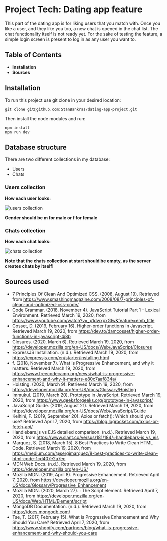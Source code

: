 # Project Tech: Dating app feature
This part of the dating app is for liking users that you match with. Once you like a user, and they like you too, a new chat is opened in the chat list. The chat functionality itself is not ready yet.
For the sake of testing the feature, a simple login screen is present to log in as any user you want to.

## Table of Contents
* **Installation**
* **Sources**

## Installation
To run this project use git clone in your desired location:
```
git clone git@github.com:StanBankras/dating-app-project.git
```

Then install the node modules and run:
```
npm install
npm run dev
```

## Database structure
There are two different collections in my database:
* Users
* Chats

### Users collection
**How each user looks:**

![users collection](https://i.imgur.com/PqJqwML.png)

__Gender should be m for male or f for female__

### Chats collection
**How each chat looks:**

![chats collection](https://i.imgur.com/gmYbzxV.png)

__Note that the chats collection at start should be empty, as the server creates chats by itself!__


## Sources used
* 7 Principles Of Clean And Optimized CSS. (2008, August 19). Retrieved from https://www.smashingmagazine.com/2008/08/7-principles-of-clean-and-optimized-css-code/
* Code Grammar. (2018, November 4). JavaScript Tutorial Part 1 - Lexical Environment. Retrieved March 19, 2020, from https://www.youtube.com/watch?v=_p1dwxpxGIw&feature=emb_title
* Cosset, D. (2019, February 16). Higher-order functions in Javascript. Retrieved March 19, 2020, from https://dev.to/damcosset/higher-order-functions-in-javascript-4j8b
* Closures. (2020, March 6). Retrieved March 19, 2020, from https://developer.mozilla.org/en-US/docs/Web/JavaScript/Closures
* ExpressJS Installation. (n.d.). Retrieved March 19, 2020, from https://expressjs.com/en/starter/installing.html
* f. (2018, November 7). What is Progressive Enhancement, and why it matters. Retrieved March 19, 2020, from https://www.freecodecamp.org/news/what-is-progressive-enhancement-and-why-it-matters-e80c7aaf834a/
* Hoisting. (2020, March 9). Retrieved March 19, 2020, from https://developer.mozilla.org/en-US/docs/Glossary/Hoisting
* Immukul. (2019, March 20). Prototype in JavaScript. Retrieved March 19, 2020, from https://www.geeksforgeeks.org/prototype-in-javascript/
* JavaScript Guide. (2019, August 21). Retrieved March 19, 2020, from https://developer.mozilla.org/en-US/docs/Web/JavaScript/Guide
* Kelhini, F. (2019, September 20). Axios or fetch(): Which should you use? Retrieved April 7, 2020, from https://blog.logrocket.com/axios-or-fetch-api/
* Handlebars.js vs EJS detailed comparison. (n.d.). Retrieved March 19, 2020, from https://www.slant.co/versus/181/184/~handlebars-js_vs_ejs
* Marquez, S. (2018, March 15). 8 Best Practices to Write Clean HTML Code. Retrieved March 19, 2020, from https://medium.com/@sergimarquez/8-best-practices-to-write-clean-html-code-1cd407e2a7ec
* MDN Web Docs. (n.d.). Retrieved March 19, 2020, from https://developer.mozilla.org/en-US/
* Mozilla MDN. (2019, April 8). Progressive Enhancement. Retrieved April 7, 2020, from https://developer.mozilla.org/en-US/docs/Glossary/Progressive_Enhancement
* Mozilla MDN. (2020, March 27). : The Script element. Retrieved April 7, 2020, from https://developer.mozilla.org/en-US/docs/Web/HTML/Element/script
* MongoDB Documentation. (n.d.). Retrieved March 19, 2020, from https://docs.mongodb.com/
* Tse, T. (2017, February 15). What is Progressive Enhancement and Why Should You Care? Retrieved April 7, 2020, from https://www.shopify.com/partners/blog/what-is-progressive-enhancement-and-why-should-you-care
